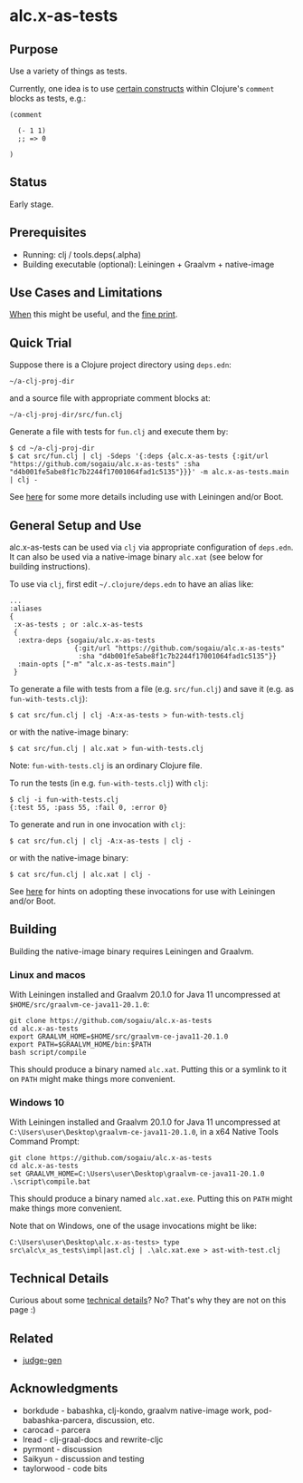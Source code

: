 # alc.x-as-tests

## Purpose

Use a variety of things as tests.

Currently, one idea is to use [certain
constructs](doc/comment-block-tests.md) within Clojure's `comment`
blocks as tests, e.g.:

```
(comment

  (- 1 1)
  ;; => 0

)
```

## Status

Early stage.

## Prerequisites

* Running: clj / tools.deps(.alpha)
* Building executable (optional): Leiningen + Graalvm + native-image

## Use Cases and Limitations

[When](doc/use-cases.md) this might be useful, and the [fine
print](doc/limitations.md).

## Quick Trial

Suppose there is a Clojure project directory using `deps.edn`:

`~/a-clj-proj-dir`

and a source file with appropriate comment blocks at:

`~/a-clj-proj-dir/src/fun.clj`

Generate a file with tests for `fun.clj` and execute them by:

```
$ cd ~/a-clj-proj-dir
$ cat src/fun.clj | clj -Sdeps '{:deps {alc.x-as-tests {:git/url "https://github.com/sogaiu/alc.x-as-tests" :sha "d4b001fe5abe8f1c7b2244f17001064fad1c5135"}}}' -m alc.x-as-tests.main | clj -
```

See [here](doc/lein-and-boot.md) for some more details including use
with Leiningen and/or Boot.

## General Setup and Use

alc.x-as-tests can be used via `clj` via appropriate configuration of
`deps.edn`.  It can also be used via a native-image binary `alc.xat`
(see below for building instructions).

To use via `clj`, first edit `~/.clojure/deps.edn` to have an alias
like:

```
...
:aliases
{
 :x-as-tests ; or :alc.x-as-tests
 {
  :extra-deps {sogaiu/alc.x-as-tests
                {:git/url "https://github.com/sogaiu/alc.x-as-tests"
                 :sha "d4b001fe5abe8f1c7b2244f17001064fad1c5135"}}
  :main-opts ["-m" "alc.x-as-tests.main"]
 }
```

To generate a file with tests from a file (e.g. `src/fun.clj`) and
save it (e.g. as `fun-with-tests.clj`):

```
$ cat src/fun.clj | clj -A:x-as-tests > fun-with-tests.clj
```

or with the native-image binary:

```
$ cat src/fun.clj | alc.xat > fun-with-tests.clj
```

Note: `fun-with-tests.clj` is an ordinary Clojure file.

To run the tests (in e.g. `fun-with-tests.clj`) with `clj`:

```
$ clj -i fun-with-tests.clj
{:test 55, :pass 55, :fail 0, :error 0}
```

To generate and run in one invocation with `clj`:

```
$ cat src/fun.clj | clj -A:x-as-tests | clj -
```

or with the native-image binary:

```
$ cat src/fun.clj | alc.xat | clj -
```

See [here](doc/lein-and-boot.md) for hints on adopting these
invocations for use with Leiningen and/or Boot.

## Building

Building the native-image binary requires Leiningen and Graalvm.

### Linux and macos

With Leiningen installed and Graalvm 20.1.0 for Java 11 uncompressed
at `$HOME/src/graalvm-ce-java11-20.1.0`:

```
git clone https://github.com/sogaiu/alc.x-as-tests
cd alc.x-as-tests
export GRAALVM_HOME=$HOME/src/graalvm-ce-java11-20.1.0
export PATH=$GRAALVM_HOME/bin:$PATH
bash script/compile
```

This should produce a binary named `alc.xat`.  Putting this or a
symlink to it on `PATH` might make things more convenient.

### Windows 10

With Leiningen installed and Graalvm 20.1.0 for Java 11 uncompressed
at `C:\Users\user\Desktop\graalvm-ce-java11-20.1.0`, in a x64 Native
Tools Command Prompt:

```
git clone https://github.com/sogaiu/alc.x-as-tests
cd alc.x-as-tests
set GRAALVM_HOME=C:\Users\user\Desktop\graalvm-ce-java11-20.1.0
.\script\compile.bat
```

This should produce a binary named `alc.xat.exe`.  Putting this on
`PATH` might make things more convenient.

Note that on Windows, one of the usage invocations might be like:

```
C:\Users\user\Desktop\alc.x-as-tests> type src\alc\x_as_tests\impl|ast.clj | .\alc.xat.exe > ast-with-test.clj
```

## Technical Details

Curious about some [technical details](doc/technical-details.md)?  No?
That's why they are not on this page :)

## Related

* [judge-gen](https://github.com/sogaiu/judge-gen)

## Acknowledgments

* borkdude - babashka, clj-kondo, graalvm native-image work, pod-babashka-parcera, discussion, etc.
* carocad - parcera
* lread - clj-graal-docs and rewrite-cljc
* pyrmont - discussion
* Saikyun - discussion and testing
* taylorwood - code bits
